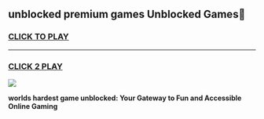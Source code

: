 
## unblocked premium games Unblocked Games👋
<h3>
<a href="https://premium.freeplayer.one?title=unblocked_premium_games&ref=16F">CLICK TO PLAY</a></h3>
<hr>

<h3>
<a href="https://premium.freeplayer.one?title=unblocked_premium_games&ref=16F">CLICK 2 PLAY</a>
  
</h3>

<a href="https://premium.freeplayer.one?title=unblocked_premium_games&ref=16F/"><img src="https://clearcache.store/games.png"></a>


**worlds hardest game unblocked: Your Gateway to Fun and Accessible Online Gaming**
